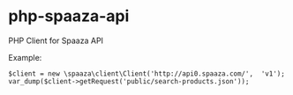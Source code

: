 php-spaaza-api
==============

PHP Client for Spaaza API

Example:

    $client = new \spaaza\client\Client('http://api0.spaaza.com/',  'v1');
    var_dump($client->getRequest('public/search-products.json'));

